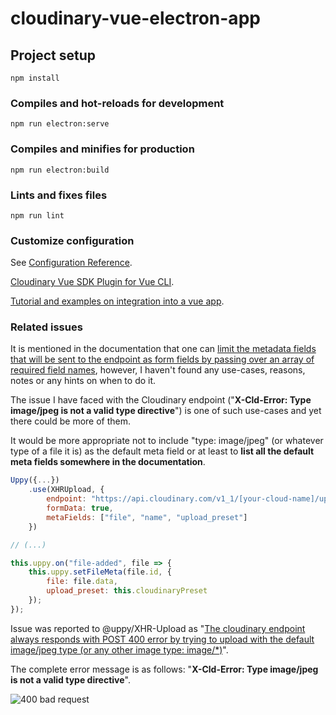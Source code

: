 # cloudinary-vue-electron-app

## Project setup

```
npm install
```

### Compiles and hot-reloads for development

```
npm run electron:serve
```

### Compiles and minifies for production

```
npm run electron:build
```

### Lints and fixes files

```
npm run lint
```

### Customize configuration

See [Configuration Reference](https://cli.vuejs.org/config/).

[Cloudinary Vue SDK Plugin for Vue CLI](https://github.com/cloudinary/vue-cli-plugin-cloudinary).

[Tutorial and examples on integration into a vue app](https://cloudinary.com/documentation/vue_integration).

### Related issues

It is mentioned in the documentation that one can [limit the metadata fields that will be sent to the endpoint as form fields by passing over an array of required field names](https://uppy.io/docs/xhr-upload/#metaFields-null), however, I haven't found any use-cases, reasons, notes or any hints on when to do it.

The issue I have faced with the Cloudinary endpoint ("**X-Cld-Error: Type image/jpeg is not a valid type directive**") is one of such use-cases and yet there could be more of them.

It would be more appropriate not to include "type: image/jpeg" (or whatever type of a file it is) as the default meta field or at least to **list all the default meta fields somewhere in the documentation**.

```JavaScript
Uppy({...})
    .use(XHRUpload, {
        endpoint: "https://api.cloudinary.com/v1_1/[your-cloud-name]/upload",
        formData: true,
        metaFields: ["file", "name", "upload_preset"]
    })

// (...)

this.uppy.on("file-added", file => {
    this.uppy.setFileMeta(file.id, {
        file: file.data,
        upload_preset: this.cloudinaryPreset
    });
});
```

Issue was reported to @uppy/XHR-Upload as "[The cloudinary endpoint always responds with POST 400 error by trying to upload with the default image/jpeg type (or any other image type: image/\*)](https://github.com/transloadit/uppy/issues/1964)".

The complete error message is as follows: "**X-Cld-Error: Type image/jpeg is not a valid type directive**".

![400 bad request](https://user-images.githubusercontent.com/1431049/69892213-7c550e00-1303-11ea-8963-7412ecc89fed.jpg)
